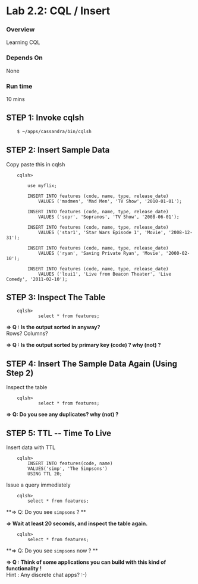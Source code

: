 <link rel='stylesheet' href='../assets/css/main.css'/>

# Lab 2.2: CQL / Insert

### Overview

Learning CQL

### Depends On 

None

### Run time

10 mins


## STEP 1:  Invoke cqlsh

```bash
    $ ~/apps/cassandra/bin/cqlsh
```


## STEP 2:  Insert Sample Data

Copy paste this in cqlsh

```
    cqlsh>

        use myflix;
    
        INSERT INTO features (code, name, type, release_date)
            VALUES ('madmen', 'Mad Men', 'TV Show', '2010-01-01');

        INSERT INTO features (code, name, type, release_date)
            VALUES ('sopr', 'Sopranos', 'TV Show', '2008-06-01');

        INSERT INTO features (code, name, type, release_date)
            VALUES ('star1', 'Star Wars Episode 1', 'Movie', '2008-12-31');

        INSERT INTO features (code, name, type, release_date)
            VALUES ('ryan', 'Saving Private Ryan', 'Movie', '2000-02-10');

        INSERT INTO features (code, name, type, release_date)
            VALUES ('loui1', 'Live from Beacon Theater', 'Live Comedy', '2011-02-10');
```

## STEP 3:   Inspect The Table

```
    cqlsh>     
            select * from features;
```

**=> Q : Is the output sorted in anyway?**  
      Rows?   Columns?

**=> Q : Is the output sorted by primary key (code) ? why (not) ?**  


## STEP 4:  Insert The Sample Data Again (Using Step 2)
Inspect the table
```
    cqlsh>     
            select * from features;
```
**=> Q: Do you see any duplicates?   why (not) ?**


## STEP 5:  TTL -- Time To Live
Insert data with TTL
```
    cqlsh>
        INSERT INTO features(code, name)
        VALUES('simp', 'The Simpsons')
        USING TTL 20;
```

Issue a query immediately
```
    cqlsh>
        select * from features;
```

**=> Q: Do you see `simpsons` ? **

**=> Wait at least 20 seconds, and inspect the table again.**  
```
    cqlsh>
        select * from features;
```

**=> Q: Do you see `simpsons` now ? **  

**=> Q : Think of some applications you can build with this kind of functionality !**  
Hint : Any discrete chat apps? :-)
